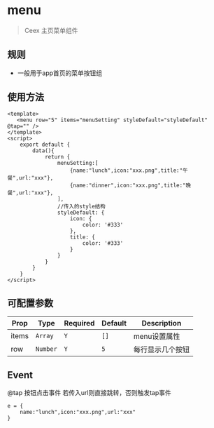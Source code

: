 # menu

 > Ceex 主页菜单组件
 
## 规则
- 一般用于app首页的菜单按钮组

## 使用方法
```vue
<template>
   <menu row="5" items="menuSetting" styleDefault="styleDefault" @tap="" />
</template>
<script>
	export default {
		data(){
			return {
				menuSetting:[
					{name:"lunch",icon:"xxx.png",title:"午餐",url:"xxx"},
					{name:"dinner",icon:"xxx.png",title:"晚餐",url:"xxx"},
				],
				//传入的style结构
				styleDefault: {
					icon: {
						color: '#333'
					},
					title: {
						color: '#333'
					}
				}
			}
		}
	}
</script>
```

## 可配置参数
| Prop | Type | Required | Default | Description |
|------|------|----------|---------|-------------|
| items | `Array` |`Y`| `[]` | menu设置属性 |
| row | `Number` |`Y`| `5` | 每行显示几个按钮 |

## Event
@tap	按钮点击事件		若传入url则直接跳转，否则触发tap事件
```
e = {
	name:"lunch",icon:"xxx.png",url:"xxx"
}
```
